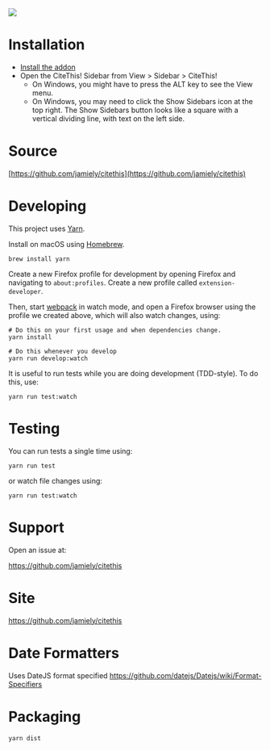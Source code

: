 <img src="https://github.com/jamiely/citethis/workflows/Node.js%20CI/badge.svg" />

# Installation

* [Install the addon](https://addons.mozilla.org/en-US/firefox/addon/cite-this)
* Open the CiteThis! Sidebar from View > Sidebar > CiteThis!
  * On Windows, you might have to press the ALT key to see the View menu.
  * On Windows, you may need to click the Show Sidebars icon at the top right.
    The Show Sidebars button looks like a square with a vertical dividing
    line, with text on the left side.

# Source

[https://github.com/jamiely/citethis](https://github.com/jamiely/citethis)

# Developing

This project uses [Yarn](https://yarnpkg.com/).

Install on macOS using [Homebrew](https://brew.sh/).

```
brew install yarn
```

Create a new Firefox profile for development by opening Firefox and
navigating to `about:profiles`. Create a new profile called
`extension-developer`.

Then, start [webpack](https://webpack.js.org/) in watch mode, and open a
Firefox browser using the profile we created above, which will also watch
changes, using:

```
# Do this on your first usage and when dependencies change.
yarn install

# Do this whenever you develop
yarn run develop:watch
```

It is useful to run tests while you are doing development (TDD-style).
To do this, use:

```
yarn run test:watch
```

# Testing

You can run tests a single time using:

```
yarn run test
```

or watch file changes using:
```
yarn run test:watch
```


# Support

Open an issue at:

https://github.com/jamiely/citethis

# Site

https://github.com/jamiely/citethis

# Date Formatters

Uses DateJS format specified https://github.com/datejs/Datejs/wiki/Format-Specifiers


# Packaging

```bash
yarn dist
```